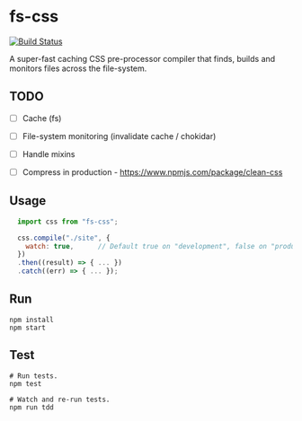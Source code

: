 # fs-css

[![Build Status](https://travis-ci.org/philcockfield/fs-css.svg?branch=master)](https://travis-ci.org/philcockfield/fs-css)

A super-fast caching CSS pre-processor compiler that finds, builds and monitors files across the file-system.

## TODO
- [ ] Cache (fs)
- [ ] File-system monitoring (invalidate cache / chokidar)
- [ ] Handle mixins
- [ ] Compress in production - https://www.npmjs.com/package/clean-css


## Usage
```js
  import css from "fs-css";

  css.compile("./site", {
    watch: true,      // Default true on "development", false on "production"
  })
  .then((result) => { ... })
  .catch((err) => { ... });
```




## Run
    npm install
    npm start


## Test
    # Run tests.
    npm test

    # Watch and re-run tests.
    npm run tdd
